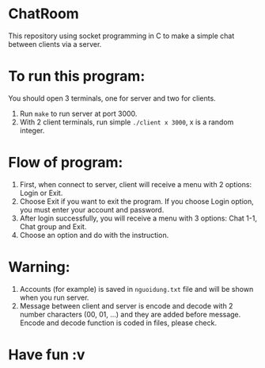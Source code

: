 # ChatRoom
This repository using socket programming in C to make a simple chat between clients via a server.

# To run this program:
You should open 3 terminals, one for server and two for clients.
1. Run `make` to run server at port 3000.
2. With 2 client terminals, run simple `./client x 3000`, x is a random integer.

# Flow of program:
1. First, when connect to server, client will receive a menu with 2 options: Login or Exit.
2. Choose Exit if you want to exit the program. If you choose Login option, you must enter your account and password.
3. After login successfully, you will receive a menu with 3 options: Chat 1-1, Chat group and Exit.
4. Choose an option and do with the instruction.

# Warning:
1. Accounts (for example) is saved in `nguoidung.txt` file and will be shown when you run server.
2. Message between client and server is encode and decode with 2 number characters (00, 01, ...) and they are added before message.
Encode and decode function is coded in files, please check.

# Have fun :v
